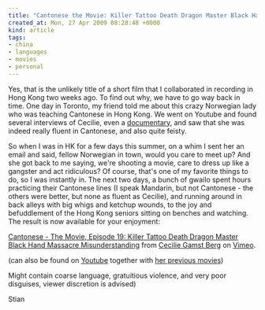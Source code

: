 ```yaml
---
title: "Cantonese the Movie: Killer Tattoo Death Dragon Master Black Hand Massacre Misunderstanding"
created_at: Mon, 27 Apr 2009 08:28:48 +0000
kind: article
tags:
- china
- languages
- movies
- personal
---
```


Yes, that is the unlikely title of a short film that I collaborated in
recording in Hong Kong two weeks ago. To find out why, we have to go way
back in time. One day in Toronto, my friend told me about this crazy
Norwegian lady who was teaching Cantonese in Hong Kong. We went on
Youtube and found several interviews of Cecilie, even a
[documentary](http://www.youtube.com/watch?v=L0mJeINaW54), and saw that
she was indeed really fluent in Cantonese, and also quite feisty.

So when I was in HK for a few days this summer, on a whim I sent her an
email and said, fellow Norwegian in town, would you care to meet up? And
she got back to me saying, we're shooting a movie, care to dress up like
a gangster and act ridiculous? Of course, that's one of my favorite
things to do, so I was instantly in. The next two days, a bunch of
gwailo spent hours practicing their Cantonese lines (I speak Mandarin,
but not Cantonese - the others were better, but none as fluent as
Cecilie), and running around in back alleys with big whigs and ketchup
wounds, to the joy and befuddlement of the Hong Kong seniors sitting on
benches and watching. The result is now available for your enjoyment:

[Cantonese - The Movie, Episode 19: Killer Tattoo Death Dragon Master
Black Hand Massacre Misunderstanding](http://vimeo.com/4274163) from
[Cecilie Gamst Berg](http://vimeo.com/user1632729) on
[Vimeo](http://vimeo.com).

(can also be found on
[Youtube](http://www.youtube.com/watch?v=Gju5Z5RNf8s) together with [her
previous movies](http://www.youtube.com/user/Cantocourse))

Might contain coarse language, gratuitious violence, and very poor
disguises, viewer discretion is advised)

Stian

